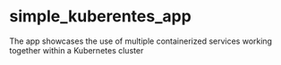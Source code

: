 # simple_kuberentes_app
The app showcases the use of multiple containerized services working together within a Kubernetes cluster
